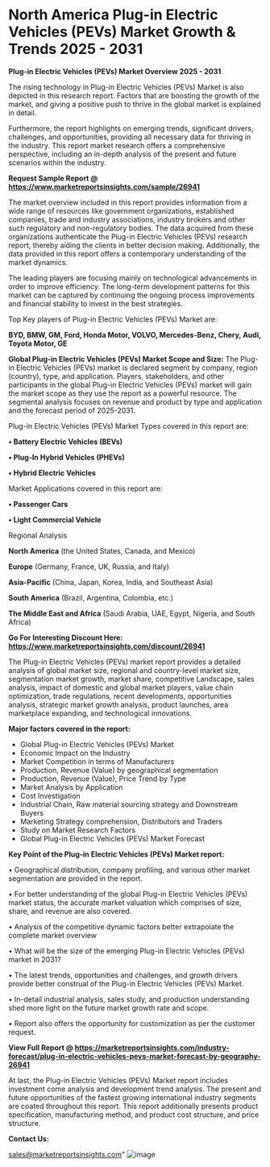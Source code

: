    # North America Plug-in Electric Vehicles (PEVs) Market Growth & Trends 2025 - 2031

<Strong> Plug-in Electric Vehicles (PEVs) Market Overview 2025 - 2031</strong>

The rising technology in Plug-in Electric Vehicles (PEVs) Market is also depicted in this research report. Factors that are boosting the growth of the market, and giving a positive push to thrive in the global market is explained in detail.

Furthermore, the report highlights on emerging trends, significant drivers, challenges, and opportunities, providing all necessary data for thriving in the industry. This report market research offers a comprehensive perspective, including an in-depth analysis of the present and future scenarios within the industry.

<strong>Request Sample Report @ <a href=https://www.marketreportsinsights.com/sample/26941>https://www.marketreportsinsights.com/sample/26941</a></strong>

The market overview included in this report provides information from a wide range of resources like government organizations, established companies, trade and industry associations, industry brokers and other such regulatory and non-regulatory bodies. The data acquired from these organizations authenticate the Plug-in Electric Vehicles (PEVs) research report, thereby aiding the clients in better decision making. Additionally, the data provided in this report offers a contemporary understanding of the market dynamics.

The leading players are focusing mainly on technological advancements in order to improve efficiency. The long-term development patterns for this market can be captured by continuing the ongoing process improvements and financial stability to invest in the best strategies.

Top Key players of Plug-in Electric Vehicles (PEVs) Market are:

<strong>BYD, BMW, GM, Ford, Honda Motor, VOLVO, Mercedes-Benz, Chery, Audi, Toyota Motor, GE</strong>

<strong><b>Global Plug-in Electric Vehicles (PEVs) Market Scope and Size:</b></strong>
The Plug-in Electric Vehicles (PEVs) market is declared segment by company, region (country), type, and application. Players, stakeholders, and other participants in the global Plug-in Electric Vehicles (PEVs) market will gain the market scope as they use the report as a powerful resource. The segmental analysis focuses on revenue and product by type and application and the forecast period of 2025-2031.

Plug-in Electric Vehicles (PEVs) Market Types covered in this report are:

<strong>• Battery Electric Vehicles (BEVs)

• Plug-In Hybrid Vehicles (PHEVs)

• Hybrid Electric Vehicles</strong>

Market Applications covered in this report are:

<strong>• Passenger Cars

• Light Commercial Vehicle</strong> 

Regional Analysis

<strong>North America</strong> (the United States, Canada, and Mexico)

<strong>Europe</strong> (Germany, France, UK, Russia, and Italy)

<strong>Asia-Pacific</strong> (China, Japan, Korea, India, and Southeast Asia)

<strong>South America</strong> (Brazil, Argentina, Colombia, etc.)

<strong>The Middle East and Africa</strong> (Saudi Arabia, UAE, Egypt, Nigeria, and South Africa)

<strong>Go For Interesting Discount Here: <a href=https://www.marketreportsinsights.com/discount/26941>https://www.marketreportsinsights.com/discount/26941</a></strong>

The Plug-in Electric Vehicles (PEVs) market report provides a detailed analysis of global market size, regional and country-level market size, segmentation market growth, market share, competitive Landscape, sales analysis, impact of domestic and global market players, value chain optimization, trade regulations, recent developments, opportunities analysis, strategic market growth analysis, product launches, area marketplace expanding, and technological innovations.

<strong><b>Major factors covered in the report:</b></strong>
<ul>
  <li>Global Plug-in Electric Vehicles (PEVs) Market </li>
  <li>Economic Impact on the Industry</li>
  <li>Market Competition in terms of Manufacturers</li>
  <li>Production, Revenue (Value) by geographical segmentation</li>
  <li>Production, Revenue (Value), Price Trend by Type</li>
  <li>Market Analysis by Application</li>
  <li>Cost Investigation</li>
  <li>Industrial Chain, Raw material sourcing strategy and Downstream Buyers</li>
  <li>Marketing Strategy comprehension, Distributors and Traders</li>
  <li>Study on Market Research Factors</li>
  <li>Global Plug-in Electric Vehicles (PEVs) Market Forecast</li>
</ul>

<strong><b>Key Point of the Plug-in Electric Vehicles (PEVs) Market report:</b></strong>

• Geographical distribution, company profiling, and various other market segmentation are provided in the report.

• For better understanding of the global Plug-in Electric Vehicles (PEVs) market status, the accurate market valuation which comprises of size, share, and revenue are also covered.

• Analysis of the competitive dynamic factors better extrapolate the complete market overview

• What will be the size of the emerging Plug-in Electric Vehicles (PEVs) market in 2031?

• The latest trends, opportunities and challenges, and growth drivers provide better construal of the Plug-in Electric Vehicles (PEVs) Market.

• In-detail industrial analysis, sales study, and production understanding shed more light on the future market growth rate and scope.

• Report also offers the opportunity for customization as per the customer request.

<strong><b>View Full Report @ <a href=https://marketreportsinsights.com/industry-forecast/plug-in-electric-vehicles-pevs-market-forecast-by-geography-26941>https://marketreportsinsights.com/industry-forecast/plug-in-electric-vehicles-pevs-market-forecast-by-geography-26941</a></b></strong>


At last, the Plug-in Electric Vehicles (PEVs) Market report includes investment come analysis and development trend analysis. The present and future opportunities of the fastest growing international industry segments are coated throughout this report. This report additionally presents product specification, manufacturing method, and product cost structure, and price structure.

<strong>Contact Us:</strong>

sales@marketreportsinsights.com"
![image](https://github.com/user-attachments/assets/e7b9c864-8325-49d0-b812-ef35362f301e)
